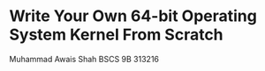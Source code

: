 # Write Your Own 64-bit Operating System Kernel From Scratch

Muhammad Awais Shah
BSCS 9B
313216






